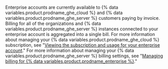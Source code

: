 Enterprise accounts are currently available to {% data variables.product.prodname_ghe_cloud %} and {% data variables.product.prodname_ghe_server %} customers paying by invoice. Billing for all of the organizations and {% data variables.product.prodname_ghe_server %} instances connected to your enterprise account is aggregated into a single bill. For more information about managing your {% data variables.product.prodname_ghe_cloud %} subscription, see "[Viewing the subscription and usage for your enterprise account](/articles/viewing-the-subscription-and-usage-for-your-enterprise-account)." For more information about managing your {% data variables.product.prodname_ghe_server %} billing settings, see "[Managing billing for {% data variables.product.prodname_enterprise %}](/enterprise/admin/installation/managing-billing-for-github-enterprise)."
